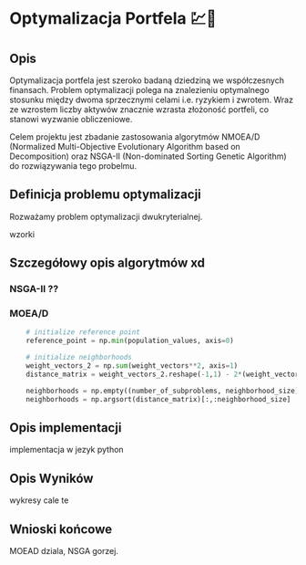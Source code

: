# Optymalizacja Portfela 💹💸

## Opis
Optymalizacja portfela jest szeroko badaną dziedziną we współczesnych finansach.
Problem optymalizacji polega na znalezieniu optymalnego stosunku między dwoma sprzecznymi celami i.e. ryzykiem i zwrotem. Wraz ze wzrostem liczby aktywów znacznie wzrasta złożoność portfeli, co stanowi wyzwanie obliczeniowe.

Celem projektu jest zbadanie zastosowania algorytmów NMOEA/D (Normalized Multi-Objective Evolutionary Algorithm based on Decomposition) oraz NSGA-II (Non-dominated Sorting Genetic Algorithm) do rozwiązywania tego probelmu.


## Definicja problemu optymalizacji

Rozważamy problem optymalizacji dwukryterialnej.

wzorki


## Szczegółowy opis algorytmów xd

### NSGA-II ??

### MOEA/D

```python
    # initialize reference point
    reference_point = np.min(population_values, axis=0)

    # initialize neighborhoods
    weight_vectors_2 = np.sum(weight_vectors**2, axis=1)
    distance_matrix = weight_vectors_2.reshape(-1,1) - 2*(weight_vectors @ weight_vectors.T) + weight_vectors_2

    neighborhoods = np.empty((number_of_subproblems, neighborhood_size))
    neighborhoods = np.argsort(distance_matrix)[:,:neighborhood_size]

```

## Opis implementacji

implementacja w jezyk python

## Opis Wyników

wykresy cale te

## Wnioski końcowe

MOEAD dziala, NSGA gorzej.
